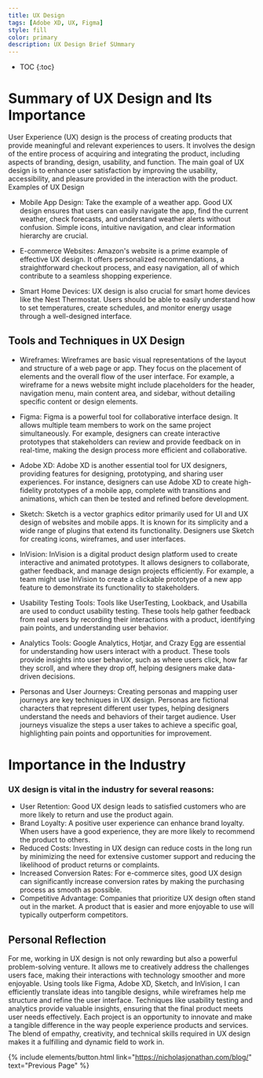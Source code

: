```yaml
---
title: UX Design
tags: [Adobe XD, UX, Figma]
style: fill
color: primary
description: UX Design Brief SUmmary
---
```

* TOC
{:toc}

# Summary of UX Design and Its Importance

User Experience (UX) design is the process of creating products that provide meaningful and relevant experiences to users. It involves the design of the entire process of acquiring and integrating the product, including aspects of branding, design, usability, and function. The main goal of UX design is to enhance user satisfaction by improving the usability, accessibility, and pleasure provided in the interaction with the product.
Examples of UX Design

   - Mobile App Design: Take the example of a weather app. Good UX design ensures that users can easily navigate the app, find the current weather, check forecasts, and understand weather alerts without confusion. Simple icons, intuitive navigation, and clear information hierarchy are crucial.

   - E-commerce Websites: Amazon's website is a prime example of effective UX design. It offers personalized recommendations, a straightforward checkout process, and easy navigation, all of which contribute to a seamless shopping experience.

   - Smart Home Devices: UX design is also crucial for smart home devices like the Nest Thermostat. Users should be able to easily understand how to set temperatures, create schedules, and monitor energy usage through a well-designed interface.

## Tools and Techniques in UX Design

   - Wireframes: Wireframes are basic visual representations of the layout and structure of a web page or app. They focus on the placement of elements and the overall flow of the user interface. For example, a wireframe for a news website might include placeholders for the header, navigation menu, main content area, and sidebar, without detailing specific content or design elements.

   - Figma: Figma is a powerful tool for collaborative interface design. It allows multiple team members to work on the same project simultaneously. For example, designers can create interactive prototypes that stakeholders can review and provide feedback on in real-time, making the design process more efficient and collaborative.

   - Adobe XD: Adobe XD is another essential tool for UX designers, providing features for designing, prototyping, and sharing user experiences. For instance, designers can use Adobe XD to create high-fidelity prototypes of a mobile app, complete with transitions and animations, which can then be tested and refined before development.

   - Sketch: Sketch is a vector graphics editor primarily used for UI and UX design of websites and mobile apps. It is known for its simplicity and a wide range of plugins that extend its functionality. Designers use Sketch for creating icons, wireframes, and user interfaces.

   - InVision: InVision is a digital product design platform used to create interactive and animated prototypes. It allows designers to collaborate, gather feedback, and manage design projects efficiently. For example, a team might use InVision to create a clickable prototype of a new app feature to demonstrate its functionality to stakeholders.

   - Usability Testing Tools: Tools like UserTesting, Lookback, and Usabilla are used to conduct usability testing. These tools help gather feedback from real users by recording their interactions with a product, identifying pain points, and understanding user behavior.

   - Analytics Tools: Google Analytics, Hotjar, and Crazy Egg are essential for understanding how users interact with a product. These tools provide insights into user behavior, such as where users click, how far they scroll, and where they drop off, helping designers make data-driven decisions.

   - Personas and User Journeys: Creating personas and mapping user journeys are key techniques in UX design. Personas are fictional characters that represent different user types, helping designers understand the needs and behaviors of their target audience. User journeys visualize the steps a user takes to achieve a specific goal, highlighting pain points and opportunities for improvement.

# Importance in the Industry

### UX design is vital in the industry for several reasons:

   - User Retention: Good UX design leads to satisfied customers who are more likely to return and use the product again.
   - Brand Loyalty: A positive user experience can enhance brand loyalty. When users have a good experience, they are more likely to recommend the product to others.
   - Reduced Costs: Investing in UX design can reduce costs in the long run by minimizing the need for extensive customer support and reducing the likelihood of product returns or complaints.
   - Increased Conversion Rates: For e-commerce sites, good UX design can significantly increase conversion rates by making the purchasing process as smooth as possible.
   - Competitive Advantage: Companies that prioritize UX design often stand out in the market. A product that is easier and more enjoyable to use will typically outperform competitors.

## Personal Reflection

 For me, working in UX design is not only rewarding but also a powerful problem-solving venture. It allows me to creatively address the challenges users face, making their interactions with technology smoother and more enjoyable. Using tools like Figma, Adobe XD, Sketch, and InVision, I can efficiently translate ideas into tangible designs, while wireframes help me structure and refine the user interface. Techniques like usability testing and analytics provide valuable insights, ensuring that the final product meets user needs effectively. Each project is an opportunity to innovate and make a tangible difference in the way people experience products and services. The blend of empathy, creativity, and technical skills required in UX design makes it a fulfilling and dynamic field to work in.


{% include elements/button.html link="https://nicholasjonathan.com/blog/" text="Previous Page" %}
